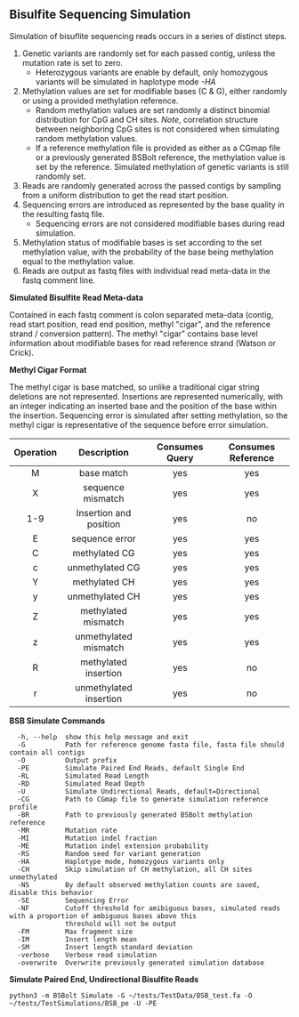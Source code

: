 ## Bisulfite Sequencing Simulation

Simulation of bisuflite sequencing reads occurs in a series of distinct steps. 

1. Genetic variants are randomly set for each passed contig, unless the mutation rate is set to zero.
    - Heterozygous variants are enable by default, only homozygous variants will be simulated in haplotype mode *-HA*
2. Methylation values are set for modifiable bases (C & G), either randomly or using a provided methylation reference.
    - Random methylation values are set randomly a distinct binomial distribution for CpG and CH sites. *Note*, correlation 
    structure between neighboring CpG sites is not considered when simulating random methylation values.
    - If a reference methylation file is provided as either as a CGmap file or a previously generated BSBolt reference, the 
    methylation value is set by the reference. Simulated methylation of genetic variants is still randomly set.  
3. Reads are randomly generated across the passed contigs by sampling from a uniform distribution to get the read start position. 
4. Sequencing errors are introduced as represented by the base quality in the resulting fastq file.
    - Sequencing errors are not considered modifiable bases during read simulation.
5. Methylation status of modifiable bases is set according to the set methylation value, with the probability of the 
   base being methylation equal to the methylation value.
6. Reads are output as fastq files with individual read meta-data in the fastq comment line.   

**Simulated Bisulfite Read Meta-data**

Contained in each fastq comment is colon separated meta-data (contig, read start position, read end position, 
methyl "cigar", and the reference strand / conversion pattern). The methyl "cigar" contains base level information about 
modifiable bases for read reference strand (Watson or Crick).
        
**Methyl Cigar Format**

The methyl cigar is base matched, so unlike a traditional cigar string deletions are not represented. Insertions are 
represented numerically, with an integer indicating an inserted base and the position of the base within the insertion. 
Sequencing error is simulated after setting methylation, so the methyl cigar is representative of the sequence before 
error simulation.

| Operation | Description    | Consumes Query | Consumes Reference |     
| :---: | :---:    | :---: | :---: | 
|M    |base match|  yes| yes|  
|X    |sequence mismatch|   yes| yes|
|1-9  |Insertion and position| yes | no|    
|E    |sequence error|  yes| yes|
|C    |methylated CG|   yes| yes|
|c    |unmethylated CG| yes| yes|
|Y    |methylated CH|   yes| yes|
|y    |unmethylated CH| yes| yes| 
|Z    |methylated mismatch| yes| yes|
|z    |unmethylated mismatch|   yes| yes|
|R    |methylated insertion|    yes| no|
|r    |unmethylated insertion|  yes| no|

 

**BSB Simulate Commands**
```shell
  -h, --help  show this help message and exit
  -G          Path for reference genome fasta file, fasta file should contain all contigs
  -O          Output prefix
  -PE         Simulate Paired End Reads, default Single End
  -RL         Simulated Read Length
  -RD         Simulated Read Depth
  -U          Simulate Undirectional Reads, default=Directional
  -CG         Path to CGmap file to generate simulation reference profile
  -BR         Path to previously generated BSBolt methylation reference
  -MR         Mutation rate
  -MI         Mutation indel fraction
  -ME         Mutation indel extension probability
  -RS         Random seed for variant generation
  -HA         Haplotype mode, homozygous variants only
  -CH         Skip simulation of CH methylation, all CH sites unmethylated
  -NS         By default observed methylation counts are saved, disable this behavior
  -SE         Sequencing Error
  -NF         Cutoff threshold for amibiguous bases, simulated reads with a proportion of ambiguous bases above this 
              threshold will not be output
  -FM         Max fragment size
  -IM         Insert length mean
  -SM         Insert length standard deviation
  -verbose    Verbose read simulation
  -overwrite  Overwrite previously generated simulation database
```

**Simulate Paired End, Undirectional Bisulfite Reads**
```shell
python3 -m BSBolt Simulate -G ~/tests/TestData/BSB_test.fa -O ~/tests/TestSimulations/BSB_pe -U -PE
```